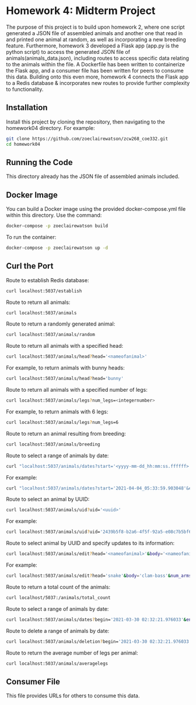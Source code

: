 
# Homework 4: Midterm Project

The purpose of this project is to build upon homework 2, where one script generated a JSON file of assembled animals and another one that read in and printed one animal at random, as well as incorporating a new breeding feature. Furthermore, homework 3 developed a Flask app (app.py is the python script) to access the generated JSON file of animals(animals_data.json), including routes to access specific data relating to the animals within the file. A Dockerfile has been written to containerize the Flask app, and a consumer file has been written for peers to consume this data. Building onto this even more, homework 4 connects the Flask app to a Redis database & incorporates new routes to provide further complexity to functionality.

## Installation

Install this project by cloning the repository, then navigating to the homework04 directory. For example:

```bash
git clone https://github.com/zoeclairewatson/zcw268_coe332.git
cd homework04
```

## Running the Code

This directory already has the JSON file of assembled animals included.

## Docker Image

You can build a Docker image using the provided docker-compose.yml file within this directory. Use the command:

```bash
docker-compose -p zoeclairewatson build
```

To run the container:

```bash
docker-compose -p zoeclairewatson up -d
```

## Curl the Port

Route to establish Redis database:

```bash
curl localhost:5037/establish
```

Route to return all animals:

```bash
curl localhost:5037/animals
```

Route to return a randomly generated animal:

```bash
curl localhost:5037/animals/random
```

Route to return all animals with a specified head:

```bash
curl localhost:5037/animals/head?head='<nameofanimal>'
```

For example, to return animals with bunny heads:

```bash
curl localhost:5037/animals/head?head='bunny'
```

Route to return all animals with a specified number of legs:

```bash
curl localhost:5037/animals/legs?num_legs=<integernumber>
```

For example, to return animals with 6 legs:

```bash
curl localhost:5037/animals/legs?num_legs=6
```

Route to return an animal resulting from breeding:

```bash
curl localhost:5037/animals/breeding
```

Route to select a range of animals by date:

```bash
curl "localhost:5037/animals/dates?start='<yyyy-mm-dd_hh:mm:ss.ffffff>'&end='<yyyy-mm-dd_hh:mm:ss.ffffff>'"
```

For example:

```bash
curl "localhost:5037/animals/dates?start='2021-04-04_05:33:59.903048'&end='2021-04-04_05:33:59.908599'"
```

Route to select an animal by UUID:

```bash
curl localhost:5037/animals/uid?uid='<uuid>'
```

For example:

```bash
curl localhost:5037/animals/uid?uid='2439b5f8-b2a6-4f5f-92a5-e08c7b5bf6e5'
```

Route to select animal by UUID and specify updates to its information:

```bash
curl localhost:5037/animals/edit?head='<nameofanimal>'&body='<nameofanimal>'&num_arms=<integernumber>&num_legs=<integernumber>&num_tails=<integernumber>&uid='<uuid>'
```

For example:

```bash
curl localhost:5037/animals/edit?head='snake'&body='clam-bass'&num_arms=4&num_legs=8&num_tails=2&uid='db354f4c-3274-4aba-a3fc-b7c8b56ace05'
```

Route to return a total count of the animals:

```bash
curl localhost/5037:/animals/total_count
```

Route to select a range of animals by date:

```bash
curl localhost:5037/animals/dates?begin='2021-03-30 02:32:21.976033'&end='2021-03-31 02:32:21.969637'
```

Route to delete a range of animals by date:


```bash
curl localhost:5037/animals/deletion?begin='2021-03-30 02:32:21.976033'&end='2021-03-31 02:32:21.969637'
```

Route to return the average number of legs per animal:

```bash
curl localhost:5037/animals/averagelegs
```


## Consumer File

This file provides URLs for others to consume this data.
